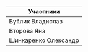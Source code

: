 | Участники            	|
|----------------------	|
| Бублик Владислав     	|
| Второва Яна          	|
| Шинкаренко Олександр 	|